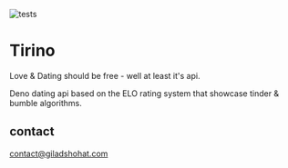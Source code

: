 ![tests](https://github.com/gshohat/tirino/actions/workflows/tests.yml/badge.svg)

# Tirino

Love & Dating should be free - well at least it's api.

Deno dating api based on the ELO rating system that showcase tinder & bumble algorithms.

## contact

contact@giladshohat.com

